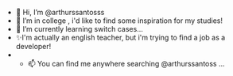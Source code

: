- 👋 Hi, I’m @arthurssantosss
- 👀 I’m in college , i'd like to find some inspiration for my studies!
- 🌱 I’m currently learning switch cases...
- ✨I'm actually an english teacher, but i'm trying to find a job as a developer!
- - 📫 You can find me anywhere searching @arthurssantoss ...
